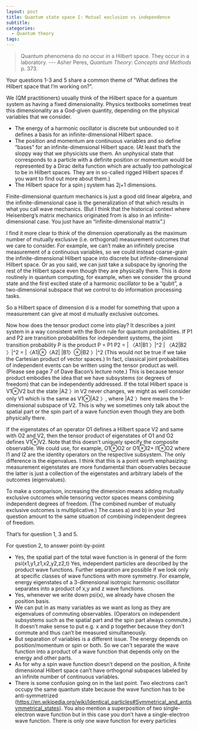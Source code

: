 ```yaml
---
layout: post
title: Quantum state space I: Mutual exclusion vs independence
subtitle:
categories:
  - Quantum theory
tags:
---
```


> Quantum phenomena do no occur in a Hilbert space. They occur in a laboratory.
--- Asher Peres, *Quantum Theory: Concepts and Methods* p. 373.

Your questions 1-3 and 5 share a common theme of “What defines the Hilbert space that I’m working on?”.

We (QM practitioners) usually think of the Hilbert space for a quantum system as having a fixed dimensionality. Physics textbooks sometimes treat this dimensionality as a God-given quantity, depending on the physical variables that we consider.

- The energy of a harmonic oscillator is discrete but unbounded so it defines a basis for an infinite-dimensional Hilbert space.
- The position and momentum are continuous variables and so define “bases” for an infinite-dimensional Hilbert space. (At least that’s the sloppy way that we physicists use them. An unphysical state that corresponds to a particle with a definite position or momentum would be represented by a Dirac delta function which are actually too pathological to be in Hilbert spaces. They are in so-called rigged Hilbert spaces if you want to find out more about them.)
- The Hilbert space for a spin j system has 2j+1 dimensions.

Finite-dimensional quantum mechanics is just a good old linear algebra, and the infinite-dimensional case is the generalization of that which results in what you call wave mechanics. (But I think that the historical context where Heisenberg’s matrix mechanics originated from is also in an infinite-dimensional case. You just have an “infinite-dimensional matrix”.)

I find it more clear to think of the dimension operationally as the maximum number of mutually exclusive (i.e. orthogonal) measurement outcomes that we care to consider. For example, we can’t make an infinitely precise measurement of a continuous variables, so we could instead coarse-grain the infinite-dimensional Hilbert space into discrete but infinite-dimensional Hilbert space. Or as you said, we can just take a subspace by ignoring the rest of the Hilbert space even though they are physically there. This is done routinely in quantum computing, for example, when we consider the ground state and the first excited state of a harmonic oscillator to be a “qubit”, a two-dimensional subspace that we control to do information processing tasks.

So a Hilbert space of dimension d is a model for something that upon a measurement can give at most d mutually exclusive outcomes.

Now how does the tensor product come into play? It describes a joint system in a way consistent with the Born rule for quantum probabilities. If P1 and P2 are transition probabilities for independent systems, the joint transition probability P is the product
P = P1 P2 = | 〈A1|B1 〉|^2 | 〈A2|B2 〉|^2 = |〈A1|⊗〈A2|  |B1〉⊗|B2 〉|^2
(This would not be true if we take the Cartesian product of vector spaces.) In fact, classical joint probabilities of independent events can be written using the tensor product as well. (Please see page 7 of Dave Bacon’s lecture note.) This is because tensor product embodies the idea that we have subsystems (or degrees of freedom) that can be independently addressed. If the total Hilbert space is V1⊗V2 but the state |A2 〉in V2 never changes, we might as well consider only V1 which is the same as V1⊗|A2 〉, where |A2 〉here means the 1-dimensional subspace of V2. This is why we sometimes only talk about the spatial part or the spin part of a wave function even though they are both physically there.

If the eigenstates of an operator O1 defines a Hilbert space V2 and same with O2 and V2, then the tensor product of eigenstates of O1 and O2 defines V1⊗V2. Note that this doesn’t uniquely specify the composite observable. We could use, for example, O1⊗O2 or O1⊗I2+ I1⊗O2 where I1 and I2 are the identity operators on the respective subsystem. The only difference is the eigenvalues. I think that this is a point worth emphasizing: measurement eigenstates are more fundamental than observables because the latter is just a collection of the eigenstates and arbitrary labels of the outcomes (eigenvalues).

To make a comparison, increasing the dimension means adding mutually exclusive outcomes while tensoring vector spaces means combining independent degrees of freedom. (The combined number of mutually exclusive outcomes is multiplicative.) The cases a) and b) in your 3rd question amount to the same situation of combining independent degrees of freedom.

That’s for question 1, 3 and 5.

For question 2, to answer point-by-point
- Yes, the spatial part of the total wave function is in general of the form psi(x1,y1,z1,x2,y2,z2,t) Yes, independent particles are described by the product wave functions. Further separation are possible if we look only at specific classes of wave functions with more symmetry. For example, energy eigenstates of a 3-dimensional isotropic harmonic oscillator separates into a product of x,y and z wave functions.
- Yes, whenever we write down psi(x), we already have chosen the position basis.
- We can put in as many variables as we want as long as they are eigenvalues of commuting observables. (Operators on independent subsystems such as the spatial part and the spin part always commute.) It doesn’t make sense to put e.g. x and p together because they don’t commute and thus can’t be measured simultaneously.
- But separation of variables is a different issue. The energy depends on position/momentum or spin or both. So we can’t separate the wave function into a product of a wave function that depends only on the energy and other parts.
- As for why a spin wave function doesn’t depend on the position, A finite dimensional Hilbert space can’t have orthogonal subspaces labeled by an infinite number of continuous variables.
- There is some confusion going on in the last point. Two electrons can’t occupy the same quantum state because the wave function has to be anti-symmetrized (https://en.wikipedia.org/wiki/Identical_particles#Symmetrical_and_antisymmetrical_states). You also mention a superposition of two single-electron wave function but in this case you don’t have a single-electron wave function. There is only one wave function for every particles
